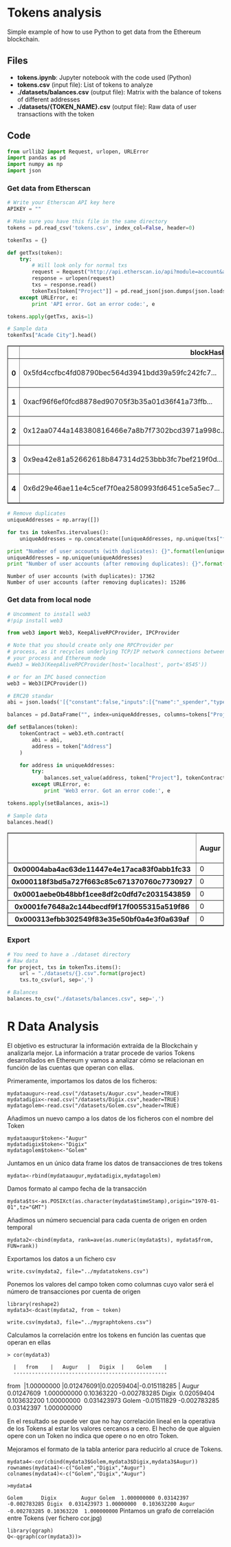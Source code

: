 
# Tokens analysis

Simple example of how to use Python to get data from the Ethereum blockchain.

## Files
* **tokens.ipynb**: Jupyter notebook with the code used (Python)
* **tokens.csv** (input file): List of tokens to analyze
* **./datasets/balances.csv** (output file): Matrix with the balance of tokens of different addresses
* **./datasets/{TOKEN_NAME}.csv** (output file): Raw data of user transactions with the token

## Code
```python
from urllib2 import Request, urlopen, URLError
import pandas as pd
import numpy as np
import json
```

### Get data from Etherscan


```python
# Write your Etherscan API key here
APIKEY = ""

# Make sure you have this file in the same directory
tokens = pd.read_csv('tokens.csv', index_col=False, header=0)
```


```python
tokenTxs = {}

def getTxs(token):
    try:
        # Will look only for normal txs
        request = Request("http://api.etherscan.io/api?module=account&action=txlist&address={}&apikey={}".format(token["Address"], APIKEY))
        response = urlopen(request)
        txs = response.read()
        tokenTxs[token["Project"]] = pd.read_json(json.dumps(json.loads(txs)["result"]), orient='records')
    except URLError, e:
        print 'API error. Got an error code:', e

tokens.apply(getTxs, axis=1)

# Sample data
tokenTxs["Acade City"].head()
```




<div>
<table border="1" class="dataframe">
  <thead>
    <tr style="text-align: right;">
      <th></th>
      <th>blockHash</th>
      <th>blockNumber</th>
      <th>confirmations</th>
      <th>contractAddress</th>
      <th>cumulativeGasUsed</th>
      <th>from</th>
      <th>gas</th>
      <th>gasPrice</th>
      <th>gasUsed</th>
      <th>hash</th>
      <th>input</th>
      <th>isError</th>
      <th>nonce</th>
      <th>timeStamp</th>
      <th>to</th>
      <th>transactionIndex</th>
      <th>value</th>
    </tr>
  </thead>
  <tbody>
    <tr>
      <th>0</th>
      <td>0x5fd4ccfbc4fd08790bec564d3941bdd39a59fc242fc7...</td>
      <td>2541610</td>
      <td>798691</td>
      <td></td>
      <td>419262</td>
      <td>0x5f23acdd1e87112b5fe143509d74ded22b6e59b3</td>
      <td>400000</td>
      <td>21800903077</td>
      <td>87290</td>
      <td>0x92089c7ccbcb0e190e4d87e3158c0572e066f22ab53a...</td>
      <td>0x7d124a0200000000000000000000000008e50ae3e83f...</td>
      <td>0</td>
      <td>15</td>
      <td>2016-10-31 14:38:13</td>
      <td>0xac709fcb44a43c35f0da4e3163b117a17f3770f5</td>
      <td>1</td>
      <td>0.000000e+00</td>
    </tr>
    <tr>
      <th>1</th>
      <td>0xacf96f6ef0fcd8878ed90705f3b35a01d36f41a73ffb...</td>
      <td>2541693</td>
      <td>798608</td>
      <td></td>
      <td>205240</td>
      <td>0xb6f2af0b3551161fe95f18219a8d402fc4e0233b</td>
      <td>100000</td>
      <td>21000000000</td>
      <td>100000</td>
      <td>0xf64a321a017ddf84a0daa9aecdf3353c0a5b1369822f...</td>
      <td>0x</td>
      <td>1</td>
      <td>27</td>
      <td>2016-10-31 14:58:24</td>
      <td>0xac709fcb44a43c35f0da4e3163b117a17f3770f5</td>
      <td>5</td>
      <td>1.000000e+17</td>
    </tr>
    <tr>
      <th>2</th>
      <td>0x12aa0744a148380816466e7a8b7f7302bcd3971a998c...</td>
      <td>2541866</td>
      <td>798435</td>
      <td></td>
      <td>105000</td>
      <td>0x5d61433e4dbd2e6a44c62846a7ef3a1d4cd256b3</td>
      <td>21000</td>
      <td>21000000000</td>
      <td>21000</td>
      <td>0xdcdbed18849b1b7603c0fa5075a037cf48971ac9ce1c...</td>
      <td>0x</td>
      <td>1</td>
      <td>0</td>
      <td>2016-10-31 15:43:16</td>
      <td>0xac709fcb44a43c35f0da4e3163b117a17f3770f5</td>
      <td>4</td>
      <td>1.000000e+12</td>
    </tr>
    <tr>
      <th>3</th>
      <td>0x9ea42e81a52662618b847314d253bbb3fc7bef219f0d...</td>
      <td>2542668</td>
      <td>797633</td>
      <td></td>
      <td>121000</td>
      <td>0xcecafbdbbb5d5baf57844a6611e36fc781aad017</td>
      <td>100000</td>
      <td>21000000000</td>
      <td>100000</td>
      <td>0x934743bcc99b9e211ff607407740e5eebd3255283a33...</td>
      <td>0x</td>
      <td>1</td>
      <td>0</td>
      <td>2016-10-31 18:52:16</td>
      <td>0xac709fcb44a43c35f0da4e3163b117a17f3770f5</td>
      <td>1</td>
      <td>6.000000e+18</td>
    </tr>
    <tr>
      <th>4</th>
      <td>0x6d29e46ae11e4c5cef7f0ea2580993fd6451ce5a5ec7...</td>
      <td>2543686</td>
      <td>796615</td>
      <td></td>
      <td>358785</td>
      <td>0x6cfabd40891abe610efd0cc0cfb8a2f2209ea68d</td>
      <td>100000</td>
      <td>26000000000</td>
      <td>100000</td>
      <td>0xb369fac72065e37a74712f8c4375f5d1deea9b735c01...</td>
      <td>0x</td>
      <td>1</td>
      <td>0</td>
      <td>2016-10-31 22:58:32</td>
      <td>0xac709fcb44a43c35f0da4e3163b117a17f3770f5</td>
      <td>10</td>
      <td>4.000000e+18</td>
    </tr>
  </tbody>
</table>
</div>




```python
# Remove duplicates
uniqueAddresses = np.array([])

for txs in tokenTxs.itervalues():
    uniqueAddresses = np.concatenate([uniqueAddresses, np.unique(txs["from"])])

print "Number of user accounts (with duplicates): {}".format(len(uniqueAddresses))
uniqueAddresses = np.unique(uniqueAddresses)
print "Number of user accounts (after removing duplicates): {}".format(len(uniqueAddresses))
```

    Number of user accounts (with duplicates): 17362
    Number of user accounts (after removing duplicates): 15286


### Get data from local node


```python
# Uncomment to install web3
#!pip install web3
```


```python
from web3 import Web3, KeepAliveRPCProvider, IPCProvider

# Note that you should create only one RPCProvider per
# process, as it recycles underlying TCP/IP network connections between
# your process and Ethereum node
#web3 = Web3(KeepAliveRPCProvider(host='localhost', port='8545'))

# or for an IPC based connection
web3 = Web3(IPCProvider())
```


```python
# ERC20 standar
abi = json.loads('[{"constant":false,"inputs":[{"name":"_spender","type":"address"},{"name":"_value","type":"uint256"}],"name":"approve","outputs":[{"name":"success","type":"bool"}],"payable":false,"type":"function"},{"constant":true,"inputs":[],"name":"totalSupply","outputs":[{"name":"","type":"uint256"}],"payable":false,"type":"function"},{"constant":false,"inputs":[{"name":"_from","type":"address"},{"name":"_to","type":"address"},{"name":"_value","type":"uint256"}],"name":"transferFrom","outputs":[{"name":"success","type":"bool"}],"payable":false,"type":"function"},{"constant":true,"inputs":[{"name":"_owner","type":"address"}],"name":"balanceOf","outputs":[{"name":"balance","type":"uint256"}],"payable":false,"type":"function"},{"constant":false,"inputs":[{"name":"_to","type":"address"},{"name":"_value","type":"uint256"}],"name":"transfer","outputs":[{"name":"success","type":"bool"}],"payable":false,"type":"function"},{"constant":true,"inputs":[{"name":"_owner","type":"address"},{"name":"_spender","type":"address"}],"name":"allowance","outputs":[{"name":"remaining","type":"uint256"}],"payable":false,"type":"function"},{"anonymous":false,"inputs":[{"indexed":true,"name":"_from","type":"address"},{"indexed":true,"name":"_to","type":"address"},{"indexed":false,"name":"_value","type":"uint256"}],"name":"Transfer","type":"event"},{"anonymous":false,"inputs":[{"indexed":true,"name":"_owner","type":"address"},{"indexed":true,"name":"_spender","type":"address"},{"indexed":false,"name":"_value","type":"uint256"}],"name":"Approval","type":"event"}]')

balances = pd.DataFrame("", index=uniqueAddresses, columns=tokens["Project"].values)

def setBalances(token):
    tokenContract = web3.eth.contract(
        abi = abi,
        address = token["Address"]
    )

    for address in uniqueAddresses:
        try:
            balances.set_value(address, token["Project"], tokenContract.call().balanceOf(address))
        except URLError, e:
            print 'Web3 error. Got an error code:', e

tokens.apply(setBalances, axis=1)

# Sample data
balances.head()
```




<div>
<table border="1" class="dataframe">
  <thead>
    <tr style="text-align: right;">
      <th></th>
      <th>Augur</th>
      <th>ICONOMI</th>
      <th>Golem</th>
      <th>Digix</th>
      <th>Pluton (Plutus)</th>
      <th>SingularDTV</th>
      <th>First Blood</th>
      <th>VSice (VDlice)</th>
      <th>Hacker Gold (Ether.camp)</th>
      <th>Maker DAO</th>
      <th>Chrono Bank</th>
      <th>Unicorns (Ethereum Fundation)</th>
      <th>Xaurum</th>
      <th>Acade City</th>
      <th>Swarm City</th>
      <th>Bitpark Coin</th>
      <th>Round</th>
    </tr>
  </thead>
  <tbody>
    <tr>
      <th>0x00004aba4ac63de11447e4e17aca83f0abb1fc33</th>
      <td>0</td>
      <td>0</td>
      <td>0</td>
      <td>0</td>
      <td>0</td>
      <td>0</td>
      <td>0</td>
      <td>0</td>
      <td>0</td>
      <td>0</td>
      <td>0</td>
      <td>0</td>
      <td>0</td>
      <td>0</td>
      <td>0</td>
      <td>0</td>
      <td>0</td>
    </tr>
    <tr>
      <th>0x000118f3bd5a727f663c85c671370760c7730927</th>
      <td>0</td>
      <td>0</td>
      <td>0</td>
      <td>0</td>
      <td>0</td>
      <td>0</td>
      <td>0</td>
      <td>0</td>
      <td>0</td>
      <td>0</td>
      <td>0</td>
      <td>0</td>
      <td>0</td>
      <td>0</td>
      <td>0</td>
      <td>0</td>
      <td>0</td>
    </tr>
    <tr>
      <th>0x0001aebe0b48bbf1cee8df2c0dfd7c2031543859</th>
      <td>0</td>
      <td>0</td>
      <td>0</td>
      <td>0</td>
      <td>0</td>
      <td>0</td>
      <td>0</td>
      <td>0</td>
      <td>0</td>
      <td>0</td>
      <td>0</td>
      <td>0</td>
      <td>0</td>
      <td>0</td>
      <td>0</td>
      <td>0</td>
      <td>0</td>
    </tr>
    <tr>
      <th>0x0001fe7648a2c144becdf9f17f0055315a519f86</th>
      <td>0</td>
      <td>0</td>
      <td>0</td>
      <td>0</td>
      <td>0</td>
      <td>0</td>
      <td>0</td>
      <td>0</td>
      <td>0</td>
      <td>0</td>
      <td>134349877</td>
      <td>0</td>
      <td>0</td>
      <td>0</td>
      <td>0</td>
      <td>0</td>
      <td>0</td>
    </tr>
    <tr>
      <th>0x000313efbb302549f83e35e50bf0a4e3f0a639af</th>
      <td>0</td>
      <td>0</td>
      <td>2262127659574400000</td>
      <td>0</td>
      <td>0</td>
      <td>0</td>
      <td>0</td>
      <td>0</td>
      <td>0</td>
      <td>0</td>
      <td>0</td>
      <td>0</td>
      <td>0</td>
      <td>0</td>
      <td>0</td>
      <td>0</td>      <td>0</td>
    </tr>
  </tbody>
</table>
</div>



### Export


```python
# You need to have a ./dataset directory
# Raw data
for project, txs in tokenTxs.items():
    url = "./datasets/{}.csv".format(project)
    txs.to_csv(url, sep=',')

# Balances
balances.to_csv("./datasets/balances.csv", sep=',')
```
# R Data Analysis
El objetivo es estructurar la información extraída de la Blockchain y analizarla mejor.
La información a tratar procede de varios Tokens desarrollados en Ethereum y vamos a analizar cómo se relacionan en función de las cuentas que operan con ellas.

Primeramente, importamos los datos de los ficheros:
```
mydataaugur<-read.csv("/datasets/Augur.csv",header=TRUE)
mydatadigix<-read.csv("/datasets/Digix.csv",header=TRUE)
mydatagolem<-read.csv("/datasets/Golem.csv",header=TRUE)
```
Añadimos un nuevo campo a los datos de los ficheros con el nombre del Token
```
mydataaugur$token<-"Augur"
mydatadigix$token<-"Digix"
mydatagolem$token<-"Golem" 
```
Juntamos en un único data frame los datos de transacciones de tres tokens
```
mydata<-rbind(mydataaugur,mydatadigix,mydatagolem)
```
Damos formato al campo fecha de la transacción
```
mydata$ts<-as.POSIXct(as.character(mydata$timeStamp),origin="1970-01-01",tz="GMT") 
```
Añadimos un número secuencial para cada cuenta de origen en orden temporal
```
mydata2<-cbind(mydata, rank=ave(as.numeric(mydata$ts), mydata$from, FUN=rank))
```
Exportamos los datos a un fichero csv
```
write.csv(mydata2, file="../mydatatokens.csv")
```
Ponemos los valores del campo token como columnas cuyo valor será el número de transacciones por cuenta de origen
```
library(reshape2)
mydata3<-dcast(mydata2, from ~ token)

write.csv(mydata3, file="../mygraphtokens.csv")
```
Calculamos la correlación entre los tokens en función las cuentas que operan en ellas
```
> cor(mydata3)
```

      |   from    |   Augur   |   Digix  |    Golem    |
      --------------------------------------------------
from  |1.00000000 |0.012476091|0.02059404|-0.015118285 |
Augur  0.01247609  1.000000000 0.10363220 -0.002783285
Digix  0.02059404  0.103632200 1.00000000  0.031423973
Golem -0.01511829 -0.002783285 0.03142397  1.000000000


En el resultado se puede ver que no hay correlación lineal en la operativa de los Tokens al estar los valores cercanos a cero. El hecho de que alguien opere con un Token no indica que opere o no en otro Token.

Mejoramos el formato de la tabla anterior para reducirlo al cruce de Tokens.
```
mydata4<-cor(cbind(mydata3$Golem,mydata3$Digix,mydata3$Augur))
rownames(mydata4)<-c("Golem","Digix","Augur")
colnames(mydata4)<-c("Golem","Digix","Augur")

>mydata4
```
``
          Golem      Digix        Augur
Golem  1.000000000 0.03142397 -0.002783285
Digix  0.031423973 1.00000000  0.103632200
Augur -0.002783285 0.10363220  1.000000000
``
Pintamos un grafo de correlación entre Tokens (ver fichero cor.jpg)
```
library(qgraph)
Q<-qgraph(cor(mydata3))> 
```
